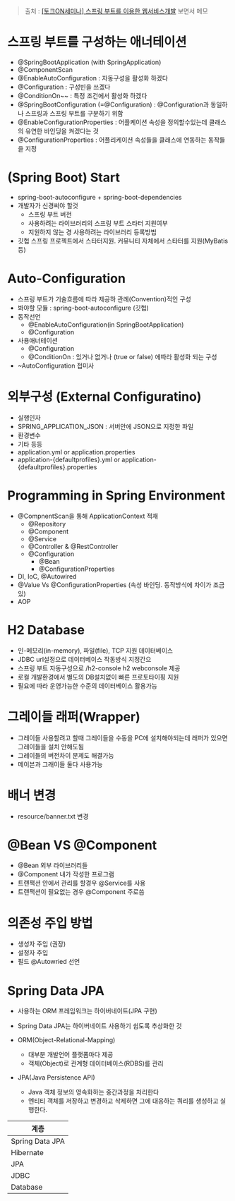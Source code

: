 > 출처 : [[토크ON세미나] 스프링 부트를 이용한 웹서비스개발](https://www.youtube.com/watch?v=26GuwzdB3iI&list=PL9mhQYIlKEhdjUeH15EBJvhdEgjMZa798) 보면서 메모

# 스프링 부트를 구성하는 애너테이션
- @SpringBootApplication (with SpringApplication) 
- @ComponentScan 
- @EnableAutoConfiguration : 자동구성을 활성화 하겠다
- @Configuration : 구성빈을 쓰겠다
- @ConditionOn~~ : 특정 조건에서 활성화 하겠다
- @SpringBootConfiguration (=@Configuration) : @Configuration과 동일하나 스프링과 스프링 부트를 구분하기 위함
- @EnableConfigurationProperties : 어플케이션 속성을 정의할수있는데 클래스의 유연한 바인딩을 켜겠다는 것
- @ConfigurationProperties : 어플리케이션 속성들을 클래스에 연동하는 동작들을 지정

# (Spring Boot) Start
- spring-boot-autoconfigure + spring-boot-dependencies
- 개발자가 신경써야 할것
    * 스프링 부트 버전
    * 사용하려는 라이브러리의 스프링 부트 스타터 지원여부
    * 지원하지 않는 경 사용하려는 라이브러리 등록방법
- 깃헙 스프링 프로젝트에서 스타터지원. 커뮤니티 자체에서 스타터를 지원(MyBatis 등)

# Auto-Configuration
- 스프링 부트가 기술흐름에 따라 제공하 관례(Convention)적인 구성
- 봐야할 모듈 : spring-boot-autoconfigure (깃헙)
- 동작선언
    * @EnableAutoConfiguration(in SpringBootApplication)
    * @Configuration
- 사용애너테이션
    * @Configuration
    * @ConditionOn : 있거나 없거나 (true or false) 에따라 활성화 되는 구성
- ~AutoConfiguration 접미사

# 외부구성 (External Configuratino)
- 실행인자
- SPRING_APPLICATION_JSON : 서버안에 JSON으로 지정한 파일
- 환경변수
- 기타 등등
- application.yml or application.properties
- application-{defaultprofiles}.yml or application-{defaultprofiles}.properties

# Programming in Spring Environment
- @CompnentScan을 통해 ApplicationContext 적재
    * @Repository
    * @Component
    * @Service
    * @Controller & @RestController
    * @Configuration
        + @Bean
        + @ConfigurationProperties
- DI, IoC, @Autowired
- @Value Vs @ConfigurationProperties (속성 바인딩. 동작방식에 차이가 조금있)
- AOP

# H2 Database
- 인-메모리(in-memory), 파일(file), TCP 지원 데이터베이스
- JDBC url설정으로 데이터베이스 작동방식 지정간으
- 스프링 부트 자동구성으로 /h2-console h2 webconsole 제공
- 로컬 개발환경에서 별도의 DB설치없이 빠른 프로토타이핑 지원
- 필요에 따라 운영가능한 수준의 데이터베이스 활용가능

# 그레이들 래퍼(Wrapper)
- 그레이들 사용할려고 할때 그레이들을 수동을 PC에 설치해야되는데 래퍼가 있으면 그레이들을 설치 안해도됨
- 그레이들의 버전차이 문제도 해결가능
- 메이븐과 그래이들 둘다 사용가능

# 배너 변경
- resource/banner.txt 변경

# @Bean VS @Component
- @Bean 외부 라이브러리들
- @Component 내가 작성한 프로그램
- 트랜잭션 안에서 관리를 할경우 @Service를 사용
- 트랜잭션이 필요없는 경우 @Component 주로씀

# 의존성 주입 방법 
- 생성자 주입 (권장)
- 설정자 주입
- 필드 @Autowried 선언

# Spring Data JPA
- 사용하는 ORM 프레임워크는 하이버네이트(JPA 구현)
- Spring Data JPA는 하이버네이트 사용하기 쉽도록 추상화한 것

- ORM(Object-Relational-Mapping)
    * 대부분 개발언어 플랫폼마다 제공
    * 객체(Object)로 관계형 데이터베이스(RDBS)를 관리

- JPA(Java Persistence API)
    * Java 객체 정보의 영속화하는 중간과정을 처리한다
    * 엔티티 객체를 저장하고 변경하고 삭제하면 그에 대응하는 쿼리를
    생성하고 실행한다.

|계층|
|---|
|Spring Data JPA|
|Hibernate|
|JPA|
|JDBC|
|Database|


